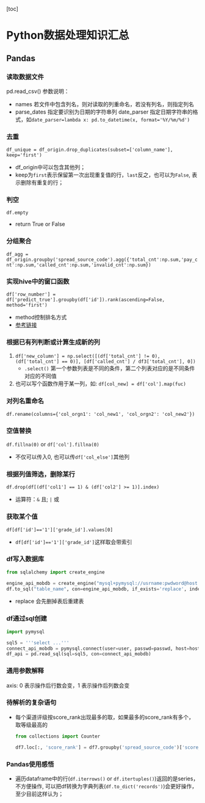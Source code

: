[toc]

# Python数据处理知识汇总

## Pandas

### 读取数据文件
pd.read_csv() 参数说明：<br>
- names 若文件中包含列名，则对读取的列重命名，若没有列名，则指定列名
- parse_dates 指定要识别为日期的字符串列
  date_parser 指定日期字符串的格式，如`date_parser=lambda x: pd.to_datetime(x, format='%Y/%m/%d')`

### 去重
`df_unique = df_origin.drop_duplicates(subset=['column_name'], keep='first')`<br>
- df_origin中可以包含其他列；<br>
- keep为`first`表示保留第一次出现重复值的行，`last`反之，也可以为`False`, 表示删除有重复的行；<br>

### 判空
`df.empty`
- return True or False

### 分组聚合
`df_agg = df_origin.groupby('spread_source_code').agg({'total_cnt':np.sum,'pay_cnt':np.sum,'called_cnt':np.sum,'invalid_cnt':np.sum})`

### 实现hive中的窗口函数 
`df['row_number'] = df['predict_true'].groupby(df['id']).rank(ascending=False, method='first')`
- method控制排名方式<br>
- [参考链接](https://www.jianshu.com/p/6ef54e943ad0)

### 根据已有列判断或计算生成新的列
1. `df['new_column'] = np.select([(df['total_cnt'] != 0), (df['total_cnt'] == 0)], [df['called_cnt'] / df3['total_cnt'], 0])`
    - `.select()` 第一个参数列表是不同的条件，第二个列表对应的是不同条件对应的不同值
2. 也可以写个函数作用于某一列，如: `df[col_new] = df['col'].map(fuc)`

### 对列名重命名
`df.rename(columns={'col_orgn1': 'col_new1', 'col_orgn2': 'col_new2'})`

### 空值替换
`df.fillna(0)` or `df['col'].fillna(0)`
- 不仅可以传入0, 也可以传`df['col_else']`其他列

### 根据列值筛选，删除某行
`df.drop(df[(df['col1'] == 1) & (df['col2'] >= 1)].index)`
- 运算符：`&` 且; `|` 或

### 获取某个值
`df[df['id']=='1']['grade_id'].values[0]`
- `df[df['id']=='1']['grade_id']`这样取会带索引

### df写入数据库
```python
from sqlalchemy import create_engine

engine_api_mobdb = create_engine("mysql+pymysql://usrname:pwdword@host:port/dbname?charset=utf8")
df.to_sql("table_name", con=engine_api_mobdb, if_exists='replace', index=False)
```
- replace 会先删掉表后重建表 

### df通过sql创建
```python
import pymysql

sql5 = '''select ...'''
connect_api_mobdb = pymysql.connect(user=user, passwd=passwd, host=host[3], port=port[3], db=db[3], charset='utf8')
df_api = pd.read_sql(sql=sql5, con=connect_api_mobdb)
```

### 通用参数解释
axis: 0 表示操作后行数会变，1 表示操作后列数会变<br>

### 待解析的复杂语句
- 每个渠道评级按score_rank出现最多的取，如果最多的score_rank有多个，取等级最高的<br>
  ```python
  from collections import Counter

  df7.loc[:, 'score_rank'] = df7.groupby('spread_source_code')['score_rank'].transform(lambda x: Counter(x).most_common(1)[0][0])
  ```

### Pandas使用感悟
- 遍历dataframe中的行(`df.iterrows()` or `df.itertuples()`)返回的是series，不方便操作, 可以把df转换为字典列表(`df.to_dict('records')`)会更好操作，至少目前这样认为；


